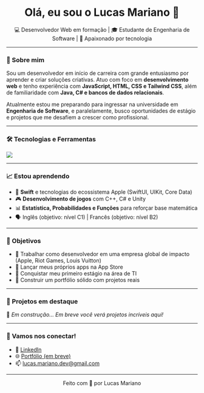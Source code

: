 <h1 align="center">Olá, eu sou o Lucas Mariano 👋</h1>

<p align="center">
  💻 Desenvolvedor Web em formação | 🎓 Estudante de Engenharia de Software | 🚀 Apaixonado por tecnologia
</p>

---

### 🚀 Sobre mim

Sou um desenvolvedor em início de carreira com grande entusiasmo por aprender e criar soluções criativas. Atuo com foco em **desenvolvimento web** e tenho experiência com **JavaScript, HTML, CSS e Tailwind CSS**, além de familiaridade com **Java, C# e bancos de dados relacionais**.

Atualmente estou me preparando para ingressar na universidade em **Engenharia de Software**, e paralelamente, busco oportunidades de estágio e projetos que me desafiem a crescer como profissional.

---

### 🛠️ Tecnologias e Ferramentas

<p align="left">
  <img src="https://skillicons.dev/icons?i=html,css,js,tailwind,figma,github,vscode,java,cs,mysql" />
</p>

---

### 📈 Estou aprendendo

- 🧠 **Swift** e tecnologias do ecossistema Apple (SwiftUI, UIKit, Core Data)
- 🎮 **Desenvolvimento de jogos** com C++, C# e Unity
- 📊 **Estatística, Probabilidades e Funções** para reforçar base matemática
- 🗣️ Inglês (objetivo: nível C1) | Francês (objetivo: nível B2)

---

### 🎯 Objetivos

- 🚀 Trabalhar como desenvolvedor em uma empresa global de impacto (Apple, Riot Games, Louis Vuitton)
- 📲 Lançar meus próprios apps na App Store
- 💼 Conquistar meu primeiro estágio na área de TI
- 🧠 Construir um portfólio sólido com projetos reais

---

### 📌 Projetos em destaque

🚧 *Em construção... Em breve você verá projetos incríveis aqui!*

---

### 🤝 Vamos nos conectar!

- 💼 [LinkedIn](https://www.linkedin.com/in/lucas-mariano-dev/)
- 🌐 [Portfólio (em breve)](https://lucaseduardomariano.dev)
- 📫 lucas.mariano.dev@gmail.com

---

<p align="center">
  Feito com 💙 por Lucas Mariano
</p>
